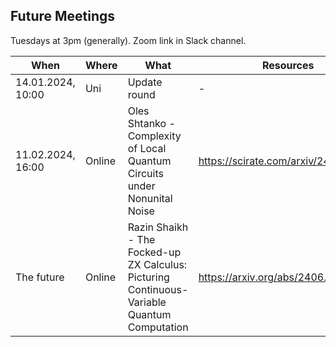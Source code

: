 ## Future Meetings

Tuesdays at 3pm (generally). Zoom link in Slack channel.

| When              | Where  | What                                                                                        | Resources                            |
|-------------------|--------|---------------------------------------------------------------------------------------------|--------------------------------------|
| 14.01.2024, 10:00 | Uni    | Update round                                                                                | -                                    |
| 11.02.2024, 16:00 | Online | Oles Shtanko - Complexity of Local Quantum Circuits under Nonunital Noise                   | https://scirate.com/arxiv/2411.04819 |
| The future        | Online | Razin Shaikh - The Focked-up ZX Calculus: Picturing Continuous-Variable Quantum Computation | https://arxiv.org/abs/2406.02905     |

